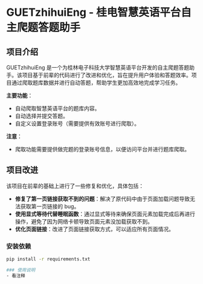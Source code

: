 # GUETzhihuiEng - 桂电智慧英语平台自主爬题答题助手

## 项目介绍

GUETzhihuiEng 是一个为桂林电子科技大学智慧英语平台开发的自主爬题答题助手。该项目基于前辈的代码进行了改进和优化，旨在提升用户体验和答题效率。项目通过爬取题库数据并进行自动答题，帮助学生更加高效地完成学习任务。

**主要功能**：
- 自动爬取智慧英语平台的题库内容。
- 自动选择并提交答题。
- 自定义设置登录账号（需要提供有效账号进行爬取）。

**注意**：
- 爬取功能需要提供做完题的登录账号信息，以便访问平台并进行题库爬取。

## 项目改进

该项目在前辈的基础上进行了一些修复和优化，具体包括：
- **修复了第一页链接获取不到的问题**：解决了原代码中由于页面加载问题导致无法获取第一页链接的 bug。
- **使用显式等待代替睡眠函数**：通过显式等待来确保页面元素加载完成后再进行操作，避免了因为网络卡顿导致页面元素没加载获取不到。
- **优化页面链接**：改进了页面链接获取方式，可以适应所有页面情况。


### 安装依赖
```bash
pip install -r requirements.txt

### 使用说明
- 看注释

